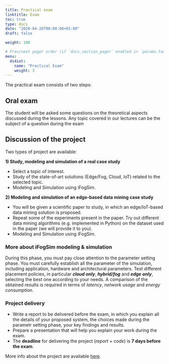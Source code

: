 ```yaml
---
title: Practical exam
linktitle: Exam
toc: true
type: docs
date: "2020-04-28T00:00:00+01:00"
draft: false

weight: 100

# Prev/next pager order (if `docs_section_pager` enabled in `params.toml`)menu:
menu:
  ds4iot:
    name: "Practical Exam"
    weight: 3
---
```


The practical exam consists of two steps:

## Oral exam
 The student will be asked some questions on the theoretical aspects discussed during the lessons. 
 Any topic covered in our lectures can be the subject of a question during the exam

## Discussion of the project
Two types of project are available:

**1) Study, modeling and simulation of a real case study**
- Select a topic of interest.
- Study of the state-of-art solutions (Edge/Fog, Cloud, IoT) related to the selected topic.
- Modeling and Simulation using iFogSim.

**2) Modeling and simulation of an edge-based data mining case study**
- You will be given a scientific paper to study, in which an edge/IoT-based data mining solution is proposed.
- Repeat some of the experiments present in the paper. Try out different data mining algorithms (e.g. implemented in Python) on the dataset used in the paper (we will provide it to you).
- Modeling and Simulation using iFogSim.

### More about iFogSim modeling & simulation
During this phase, you must pay close attention to the parameter setting phase. You must carefully establish all the parameter of the simulation, including application, hardware and architectural parameters.
Test different placement policies, in particular ***cloud only***, ***hybrid/fog*** and ***edge only***, selecting the best one according to your needs. 
A comparison of the obtained results is required in terms of *latency*, *network usage* and *energy consumption*.

### Project delivery
- Write a report to be delivered before the exam, in which you explain all the details of your proposed system, the choices made during the parametr setting phase, your key findings and results.
- Prepare a presentation that will help you explain your work during the exam.
- The **deadline** for delivering the project (*report + code*) is **7 days before the exam**.

More info about the project are available [here](../pdf/Projects.pdf).